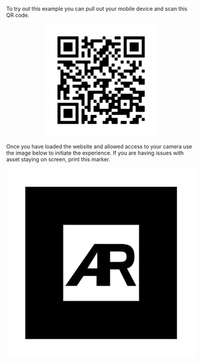 To try out this example you can pull out your mobile device and scan this QR code. 

<div style="text-align:center"><img src="https://raw.githubusercontent.com/charlie5610/AR-Example/master/assets/frame.png"></div>

Once you have loaded the website and allowed access to your camera use the image below to initiate the experience. If you are having issues with asset staying on screen, print this marker.



<img style="text-align:center" src="https://raw.githubusercontent.com/charlie5610/AR-Example/master/assets/default-marker.png">

